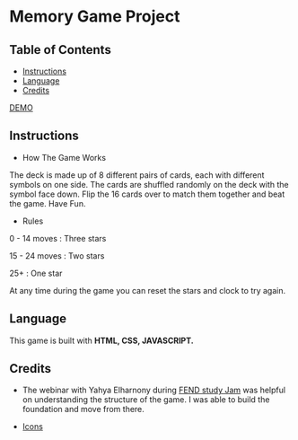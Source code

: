 # Memory Game Project


## Table of Contents

* [Instructions](#Instructions)
* [Language](#Language)
* [Credits](#Credits)

[DEMO](https://memory-test-game.herokuapp.com/)

## Instructions

* How The Game Works

The deck is made up of 8 different pairs of cards, each with different symbols on one side. The cards are shuffled randomly on the deck with the symbol face down. Flip the 16 cards over to match them together and beat the game. Have Fun.

* Rules

0 - 14 moves : Three stars

15 - 24 moves : Two stars

25+ : One star

At any time during the game you can reset the stars and clock to try again.


## Language

This game is built with **HTML, CSS, JAVASCRIPT.**

## Credits

* The webinar with Yahya Elharnony during [FEND study Jam](https://www.youtube.com/watch?v=G8J13lmApkQ&t=16s) was helpful on understanding the structure of the game. I was able to build the foundation and move from there.

* [Icons](https://fontawesome.com/v4.7.0/)

